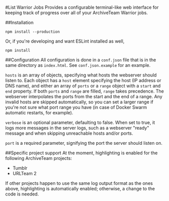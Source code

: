 #List Warrior Jobs
Provides a configurable terminal-like web interface for keeping track of progress over all of your ArchiveTeam Warrior jobs.

##Installation
```
npm install --production
```
Or, if you're developing and want ESLint installed as well,
```
npm install
```

##Configuration
All configuration is done in a `conf.json` file that is in the same directory as `index.html`. See `conf.json.example` for an example.

`hosts` is an array of objects, specifying what hosts the webserver should listen to. Each object has a `host` element specifying the host (IP address or DNS name), and either an array of `ports` or a `range` object with a `start` and `end` property. If both `ports` and `range` are filled, `range` takes precedence. The webserver interpolates the ports from the start and the end of a range. Any invalid hosts are skipped automatically, so you can set a larger range if you're not sure what port range you have (in case of Docker Swarm automatic restarts, for example).

`verbose` is an optional parameter, defaulting to false. When set to true, it logs more messages in the server logs, such as a webserver "ready" message and when skipping unreachable hosts and/or ports.

`port` is a required parameter, signifying the port the server should listen on.

##Specific project support
At the moment, highlighting is enabled for the following ArchiveTeam projects:
* Tumblr
* URLTeam 2

If other projects happen to use the same log output format as the ones above, highlighting is automatically enabled; otherwise, a change to the code is needed.